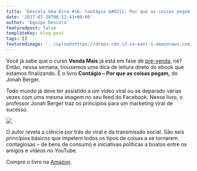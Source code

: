 ```yaml
---
title: 'Descola Uma Dica #16: Contágio &#8211; Por que as coisas pegam (Jonah Berger)'
date: '2017-07-28T08:12:43+00:00'
author: 'Equipe Descola'
featuredpost: false
templateKey: blog-post
tags: []
featuredimage: '../uploadshttps://drops-cdn.s3.sa-east-1.amazonaws.com/drops-new/wp-content/uploads/2017/07/31203506/Descola_umadica-16-150x150.png'
---
```

Você já sabe que o curso **Venda Mais** já está em fase de [pré-venda](https://descola.org/curso/venda-mais), né? Então, nessa semana, trouxemos uma dica de leitura direto do ebook que estamos finalizando. É o livro **Contágio – Por que as coisas pegam,** do Jonah Berger.

Todo mundo já deve ter assistido a um vídeo viral ou se deparado várias vezes com uma mesma imagem no seu feed do Facebook. Nesse livro, o professor Jonah Berger traz os princípios para um marketing viral de sucesso.

![](https://descola.org/drops/wp-content/uploads/2017/07/contagio.jpg)

O autor revela a ciência por trás do viral e da transmissão social. São seis princípios básicos que impelem todos os tipos de coisas a se tornarem contagiosas – de bens de consumo e iniciativas políticas a boatos entre os amigos e vídeos no YouTube.

Compre o livro na [Amazon](https://www.amazon.com.br/Cont%C3%A1gio-Por-que-Coisas-Pegam/dp/8580449944).
